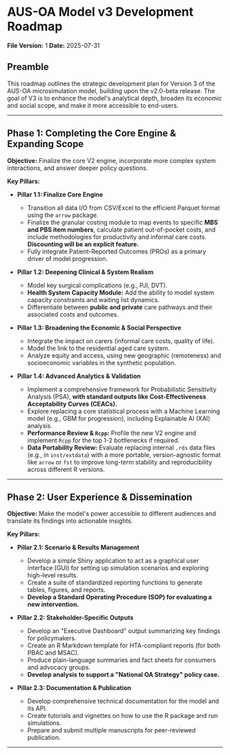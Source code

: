 # AUS-OA Model v3 Development Roadmap

**File Version:** 1
**Date:** 2025-07-31

## Preamble

This roadmap outlines the strategic development plan for Version 3 of the AUS-OA microsimulation model, building upon the v2.0-beta release. The goal of V3 is to enhance the model's analytical depth, broaden its economic and social scope, and make it more accessible to end-users.

---

## Phase 1: Completing the Core Engine & Expanding Scope

**Objective:** Finalize the core V2 engine, incorporate more complex system interactions, and answer deeper policy questions.

**Key Pillars:**

*   **Pillar 1.1: Finalize Core Engine**
    *   Transition all data I/O from CSV/Excel to the efficient Parquet format using the `arrow` package.
    *   Finalize the granular costing module to map events to specific **MBS and PBS item numbers**, calculate patient out-of-pocket costs, and include methodologies for productivity and informal care costs. **Discounting will be an explicit feature.**
    *   Fully integrate Patient-Reported Outcomes (PROs) as a primary driver of model progression.

*   **Pillar 1.2: Deepening Clinical & System Realism**
    *   Model key surgical complications (e.g., PJI, DVT).
    *   **Health System Capacity Module:** Add the ability to model system capacity constraints and waiting list dynamics.
    *   Differentiate between **public and private** care pathways and their associated costs and outcomes.

*   **Pillar 1.3: Broadening the Economic & Social Perspective**
    *   Integrate the impact on carers (informal care costs, quality of life).
    *   Model the link to the residential aged care system.
    *   Analyze equity and access, using new geographic (remoteness) and socioeconomic variables in the synthetic population.

*   **Pillar 1.4: Advanced Analytics & Validation**
    *   Implement a comprehensive framework for Probabilistic Sensitivity Analysis (PSA), **with standard outputs like Cost-Effectiveness Acceptability Curves (CEACs).**
    *   Explore replacing a core statistical process with a Machine Learning model (e.g., GBM for progression), including Explainable AI (XAI) analysis.
    *   **Performance Review & `Rcpp`:** Profile the new V2 engine and implement `Rcpp` for the top 1-2 bottlenecks if required.
    *   **Data Portability Review:** Evaluate replacing internal `.rds` data files (e.g., in `inst/extdata`) with a more portable, version-agnostic format like `arrow` or `fst` to improve long-term stability and reproducibility across different R versions.

---

## Phase 2: User Experience & Dissemination

**Objective:** Make the model's power accessible to different audiences and translate its findings into actionable insights.

**Key Pillars:**

*   **Pillar 2.1: Scenario & Results Management**
    *   Develop a simple Shiny application to act as a graphical user interface (GUI) for setting up simulation scenarios and exploring high-level results.
    *   Create a suite of standardized reporting functions to generate tables, figures, and reports.
    *   **Develop a Standard Operating Procedure (SOP) for evaluating a new intervention.**

*   **Pillar 2.2: Stakeholder-Specific Outputs**
    *   Develop an "Executive Dashboard" output summarizing key findings for policymakers.
    *   Create an R Markdown template for HTA-compliant reports (for both PBAC and MSAC).
    *   Produce plain-language summaries and fact sheets for consumers and advocacy groups.
    *   **Develop analysis to support a "National OA Strategy" policy case.**

*   **Pillar 2.3: Documentation & Publication**
    *   Develop comprehensive technical documentation for the model and its API.
    *   Create tutorials and vignettes on how to use the R package and run simulations.
    *   Prepare and submit multiple manuscripts for peer-reviewed publication.

---
